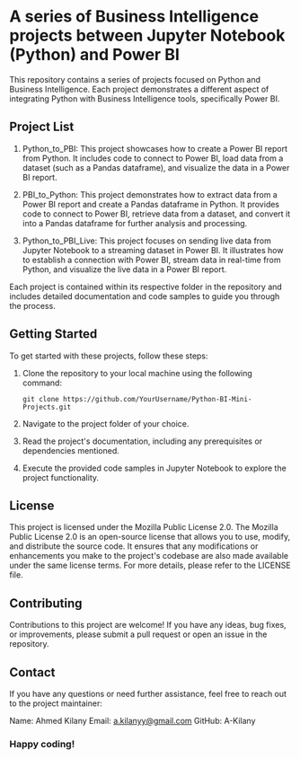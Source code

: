 # A series of Business Intelligence projects between Jupyter Notebook (Python) and Power BI

This repository contains a series of projects focused on Python and Business Intelligence. Each project demonstrates a different aspect of integrating Python with Business Intelligence tools, specifically Power BI.

## Project List

1. Python_to_PBI: This project showcases how to create a Power BI report from Python. It includes code to connect to Power BI, load data from a dataset (such as a Pandas dataframe), and visualize the data in a Power BI report.

2. PBI_to_Python: This project demonstrates how to extract data from a Power BI report and create a Pandas dataframe in Python. It provides code to connect to Power BI, retrieve data from a dataset, and convert it into a Pandas dataframe for further analysis and processing.

3. Python_to_PBI_Live: This project focuses on sending live data from Jupyter Notebook to a streaming dataset in Power BI. It illustrates how to establish a connection with Power BI, stream data in real-time from Python, and visualize the live data in a Power BI report.

Each project is contained within its respective folder in the repository and includes detailed documentation and code samples to guide you through the process.

## Getting Started

To get started with these projects, follow these steps:

1. Clone the repository to your local machine using the following command:

   ```shell
   git clone https://github.com/YourUsername/Python-BI-Mini-Projects.git

2. Navigate to the project folder of your choice.

3. Read the project's documentation, including any prerequisites or dependencies mentioned.

4. Execute the provided code samples in Jupyter Notebook to explore the project functionality.

## License

This project is licensed under the Mozilla Public License 2.0.
The Mozilla Public License 2.0 is an open-source license that allows you to use, modify, and distribute the source code.
It ensures that any modifications or enhancements you make to the project's codebase are also made available under the same license terms. For more details, please refer to the LICENSE file.

## Contributing

Contributions to this project are welcome! If you have any ideas, bug fixes, or improvements, please submit a pull request or open an issue in the repository.

## Contact
If you have any questions or need further assistance, feel free to reach out to the project maintainer:

Name: Ahmed Kilany
Email: a.kilanyy@gmail.com
GitHub: A-Kilany

### Happy coding!